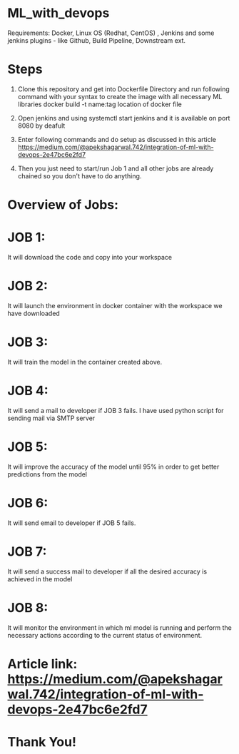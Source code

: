 # ML_with_devops

Requirements: Docker, Linux OS (Redhat, CentOS) , Jenkins and some jenkins plugins - like Github, Build Pipeline, Downstream ext.

# Steps 

1. Clone this repository and get into Dockerfile Directory and run following command with your syntax to create the image with all necessary ML libraries
      docker build -t name:tag location of docker file
 
2. Open jenkins and using systemctl start jenkins and it is available on port 8080 by deafult

3. Enter following commands and do setup as discussed in this article 
         https://medium.com/@apekshagarwal.742/integration-of-ml-with-devops-2e47bc6e2fd7
 
4. Then  you just need to start/run Job 1 and all other jobs are already chained so you don't have to do anything.

# Overview of Jobs:

# JOB 1: 
  It will download the code and copy into your workspace
  
# JOB 2:
  It will launch the environment in docker container with the workspace we have downloaded
  
# JOB 3:
  It will train the model in the container created above.
  
# JOB 4:
  It will send a mail to developer if JOB 3 fails. I have used python script for sending mail via SMTP server
  
# JOB 5:
  It will improve the accuracy of the model until 95% in order to get better predictions from the model
  
# JOB 6:
  It will send email to developer if JOB 5 fails.
  
# JOB 7:
  It will send a success mail to developer if all the desired accuracy is achieved in the model
  
# JOB 8:
  It will monitor the environment in which ml model is running and perform the necessary actions according to the current status of    environment.
  
# Article link: https://medium.com/@apekshagarwal.742/integration-of-ml-with-devops-2e47bc6e2fd7

#                                                      Thank You!
